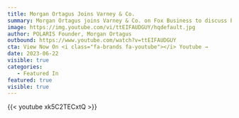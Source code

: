 ```yaml
---
title: Morgan Ortagus Joins Varney & Co.
summary: Morgan Ortagus joins Varney & Co. on Fox Business to discuss President Biden's pursuit of a disastrous new nuclear deal with Iran. 
image: https://img.youtube.com/vi/ttEIFAUDGUY/hqdefault.jpg
author: POLARIS Founder, Morgan Ortagus
outbound: https://www.youtube.com/watch?v=ttEIFAUDGUY
cta: View Now On <i class="fa-brands fa-youtube"></i> Youtube →
date: 2023-06-22
visible: true
categories:
   - Featured In
featured: true
visible: true
---
```


{{< youtube xk5C2TECxtQ >}}